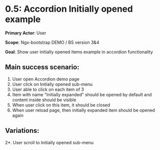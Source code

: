 0.5: Accordion Initially opened example
=======================================
**Primary Actor**: User

**Scope**: Ngx-bootstrap DEMO / BS version 3&4

**Goal**: Show user initially opened items example in accordion functionality

Main success scenario:
----------------------
1. User open Accordion demo page
2. User click on Initially opened sub-menu
3. User able to click on each item of 3
4. Item with name "Initially expanded" should be opened by default and content inside should be visible
5. When user click on this item, it should be closed
6. When user reload page, then initially expanded item should be opened again

Variations:
-----------
2*. User scroll to Initially opened sub-menu
